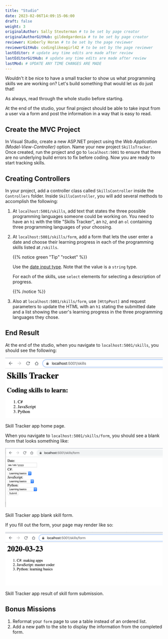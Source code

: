 ```yaml
---
title: "Studio"
date: 2023-02-06T14:09:15-06:00
draft: false
weight: 3
originalAuthor: Sally Steuterman # to be set by page creator
originalAuthorGitHub: gildedgardenia # to be set by page creator
reviewer: Kimberly Horan # to be set by the page reviewer
reviewerGitHub: codinglikeagirl42 # to be set by the page reviewer
lastEditor: # update any time edits are made after review
lastEditorGitHub: # update any time edits are made after review
lastMod: # UPDATE ANY TIME CHANGES ARE MADE
---
```


Wouldn't it be nice to have a small tracker to show us what programming skills we are working on?
Let's build something that would let us do just that!

As always, read through the whole studio before starting.

At the end of the studio, your final project should be able to take input from a user via a form and post the information 
in a way that is easy to read.

## Create the MVC Project

In Visual Studio, create a new ASP.NET project using the *Web Application (Model-View-Controller)* option. Name your 
new project `SkillsTracker`. Once created, run the project and go to `localhost:5001` to ensure that there are no 
underlying build errors to fix before coding. Now you are ready to start tracking skills.

## Creating Controllers

In your project, add a controller class called `SkillsController` inside the `Controllers` folder.
Inside `SkillsController`, you will add several methods to accomplish the following:

1. At `localhost:5001/skills`, add text that states the three possible programming languages someone could be working on.
   You need to have an `h1` with the title "Skills Tracker", an `h2`, and an `ol` containing three programming languages 
   of your choosing.
1. At `localhost:5001/skills/form`, add a form that lets the user enter a date and choose their learning progress in each of the programming skills listed at `/skills`.

   {{% notice green "Tip" "rocket" %}}
   
   Use the [date input type](https://developer.mozilla.org/en-US/docs/Web/HTML/Element/input/date). Note that the value is a `string` type. 
   
   For each of the skills, use `select` elements for selecting a description of progress. 

   {{% /notice %}}

1. Also at `localhost:5001/skills/form`, use `[HttpPost]` and request parameters to update the HTML with an `h1` stating the 
   submitted date and a list showing the user's learning progress in the three programming languages they chose.

## End Result

At the end of the studio, when you navigate to `localhost:5001/skills`, you should see the following:

![Image showing functioning home page](pictures/studio-home-page.png)

   Skill Tracker app home page.

When you navigate to `localhost:5001/skills/form`, you should see a blank form that looks something like: 

![Image showing the blank form](pictures/blank-studio-form.png)

   Skill Tracker app blank skill form.

If you fill out the form, your page may render like so:

![Image showing the web page with information from the completed form](pictures/completed-studio-form.png)

   Skill Tracker app result of skill form submission.

## Bonus Missions

1. Reformat your `form` page to use a table instead of an ordered list.
1. Add a new path to the site to display the information from the completed form.